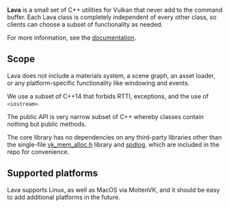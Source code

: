 
**Lava** is a small set of C++ utilities for Vulkan that never add to the command buffer. 
Each Lava class is completely independent of every other class, so clients can choose a subset
of functionality as needed.

For more information, see the [documentation]().

## Scope

Lava does not include a materials system, a scene graph, an asset loader, or any
platform-specific functionality like windowing and events.

We use a subset of C++14 that forbids RTTI, exceptions, and the use of `<iostream>`.

The public API is very narrow subset of C++ whereby classes contain nothing but public methods.

The core library has no dependencies on any third-party libraries other than the single-file
[vk_mem_alloc.h](src/vk_mem_alloc.h) library and [spdlog](https://github.com/gabime/spdlog), which
are included in the repo for convenience.

## Supported platforms

Lava supports Linux, as well as MacOS via MoltenVK, and it should be easy to add additional
platforms in the future.